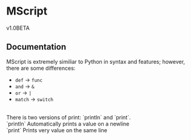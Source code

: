 # MScript
v1.0BETA 
## Documentation
MScript is extremely similiar to Python in syntax and features; however, there are some differences:
- `def` -> `func`
- `and` -> `&`
- `or` -> `|`
- `match` -> `switch`
<br />
There is two versions of print: `println` and `print`. <br />
`println` Automatically prints a value on a newline <br />
`print` Prints very value on the same line <br />
